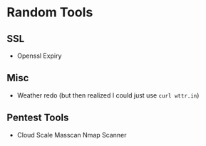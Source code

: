 # Random Tools

## SSL
- Openssl Expiry

## Misc
- Weather redo (but then realized I could just use `curl wttr.in`) 

## Pentest Tools
- Cloud Scale Masscan Nmap Scanner

